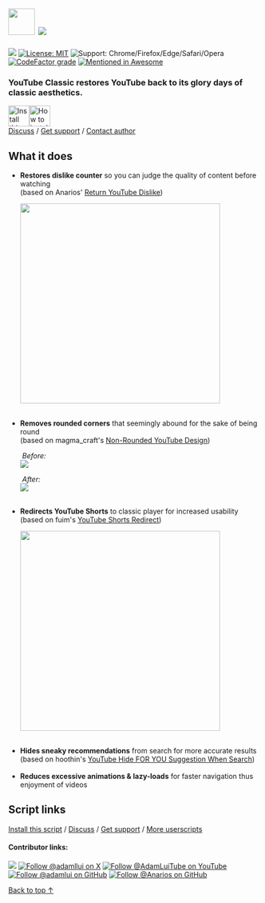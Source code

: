 <h1>
  <picture>
    <source media="(prefers-color-scheme: dark)" srcset="https://assets.ytclassic.com/images/logos/youtube-classic/darkmode.png">
    <img height=53 src="https://assets.ytclassic.com/images/logos/youtube-classic/lightmode.png">
  </picture>
  <a href="https://twitter.com/intent/tweet?text=Nostalgic%20for%20classic%20YouTube%3F%20This%20userscript%20is%20just%20the%20fix!&url=https://github.com/adamlui/userscripts/tree/master/youtube-classic&hashtags=greasemonkey,userscripts,javascript"><img src="https://img.shields.io/twitter/url/http/shields.io.svg?style=social"></a>
</h1>

![](https://img.shields.io/greasyfork/dt/456132?label=Users&color=brightgreen&style=flat-square)
[![License: MIT](https://img.shields.io/badge/License-MIT-orange.svg?style=flat-square)](https://github.com/adamlui/youtube-classic/blob/main/LICENSE.md)
![Support: Chrome/Firefox/Edge/Safari/Opera](https://img.shields.io/badge/Support-Chrome|Firefox|Edge|Safari|Opera-989898.svg?style=flat-square)
[![CodeFactor grade](https://img.shields.io/codefactor/grade/github/adamlui/youtube-classic?label=Code%20Quality&style=flat-square)](https://www.codefactor.io/repository/github/adamlui/youtube-classic)
[![Mentioned in Awesome](https://assets.ytclassic.com/images/badges/awesome/mentioned-in/rectangle-badge.svg)](https://github.com/awesome-scripts/awesome-userscripts#youtube)

<h3><b>YouTube Classic</b> restores YouTube back to its glory days of classic aesthetics.</h3>

<a href="https://greasyfork.org/scripts/456132"><img alt="Install this script" height=42 src="https://assets.ytclassic.com/images/buttons/greasy-fork/install-button.svg"></a><a href="https://greasyfork.org/help/installing-user-scripts"><img height=42 alt="How to install" title="How to install" src="https://assets.ytclassic.com/images/buttons/greasy-fork/help-button.svg"></a>
<br>
[Discuss](https://github.com/adamlui/youtube-classic/discussions) /
[Get support](https://support.ytclassic.com) /
[Contact author](https://github.com/adamlui)

<h2>What it does</h2>
<ul>
  <li><b>Restores dislike counter</b> so you can judge the quality of content before watching<br>
    (based on Anarios' <a href="https://github.com/Anarios/return-youtube-dislike">Return YouTube Dislike</a>)
    <p><img width=400px src="https://assets.ytclassic.com/images/screenshots/dislike-counter.png"></li><br>
  <li><b>Removes rounded corners</b> that seemingly abound for the sake of being round<br>
    (based on magma_craft's <a href="https://userstyles.world/style/7243/css-adjustments-fixes-for-non-rounded-youtube-design">Non-Rounded YouTube Design</a>)
    <p><i>&nbsp;Before:</i><br>
      <img src="https://assets.ytclassic.com/images/screenshots/youtube-modern-ui.png">
    <p><i>&nbsp;After:</i><br>
      <img src="https://assets.ytclassic.com/images/screenshots/youtube-classic-ui.png"></li><br>
  <li><b>Redirects YouTube Shorts</b> to classic player for increased usability<br>
    (based on fuim's <a href="https://greasyfork.org/scripts/439993-youtube-shorts-redirect">YouTube Shorts Redirect</a>)
    <p><img width=400 src="https://assets.ytclassic.com/images/screenshots/shorts-redir.png"></li><br>
  <li><b>Hides sneaky recommendations</b> from search for more accurate results<br>
    (based on hoothin's <a href="https://greasyfork.org/scripts/441189-youtube-hide-for-you-suggestion-when-search">
      YouTube Hide FOR YOU Suggestion When Search</a>)</li><br>
  <li><b>Reduces excessive animations & lazy-loads</b> for faster navigation thus enjoyment of videos</li>
</ul>

## Script links

[Install this script](https://greasyfork.org/scripts/456132) /
[Discuss](https://github.com/adamlui/youtube-classic/discussions) /
[Get support](https://support.ytclassic.com) /
[More userscripts](https://github.com/adamlui/userscripts)

#### Contributor links:

[![](https://img.shields.io/mastodon/follow/109387703022229926?domain=https%3A%2F%2Felonsucks.org&style=social)](https://elonsucks.org/@adam?utm_source=youtube_classic&utm_content=github_shield "Follow @adam on Mastodon")
[![](https://img.shields.io/badge/Follow%20@adamllui-2.2k-blue?logo=x&style=social "Follow @adamllui on X")](https://x.com/intent/user?screen_name=adamllui)
[![](https://img.shields.io/youtube/channel/subscribers/UCgBMqK7SRL5R__3qM-YAcSg?label=Follow%20%40adamluitube&style=social "Follow @AdamLuiTube on YouTube")](https://www.youtube.com/AdamLuiTube?sub_confirmation=1)
[![](https://img.shields.io/github/followers/adamlui?label=Follow%20%40adamlui&style=social "Follow @adamlui on GitHub")](https://github.com/adamlui)
[![](https://img.shields.io/github/followers/Anarios?label=Follow%20%40Anarios&style=social "Follow @Anarios on GitHub")](https://github.com/Anarios)


<a href="#--------------">Back to top ↑</a>
